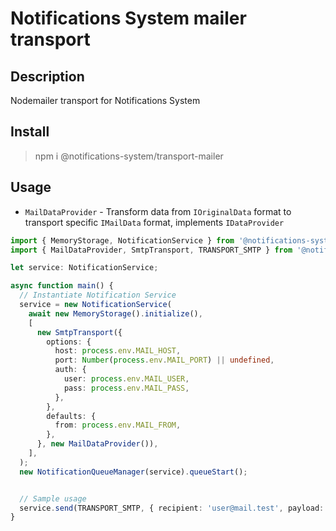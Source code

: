 # Notifications System mailer transport

## Description

Nodemailer transport for Notifications System

## Install

> npm i @notifications-system/transport-mailer

## Usage

- `MailDataProvider` - Transform data from `IOriginalData` format to transport specific `IMailData` format, implements `IDataProvider`

```typescript
import { MemoryStorage, NotificationService } from '@notifications-system/core';
import { MailDataProvider, SmtpTransport, TRANSPORT_SMTP } from '@notifications-system/transport-mailer';

let service: NotificationService;

async function main() {
  // Instantiate Notification Service
  service = new NotificationService(
    await new MemoryStorage().initialize(),
    [
      new SmtpTransport({
        options: {
          host: process.env.MAIL_HOST,
          port: Number(process.env.MAIL_PORT) || undefined,
          auth: {
            user: process.env.MAIL_USER,
            pass: process.env.MAIL_PASS,
          },
        },
        defaults: {
          from: process.env.MAIL_FROM,
        },
      }, new MailDataProvider()),
    ],
  );
  new NotificationQueueManager(service).queueStart();


  // Sample usage
  service.send(TRANSPORT_SMTP, { recipient: 'user@mail.test', payload: 'Test Notification' });
}
```
